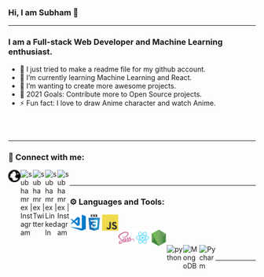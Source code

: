 ### Hi, I am Subham 👋
<hr />

### I am a Full-stack Web Developer and Machine Learning enthusiast.
- 🔭 I just tried to make a readme file for my github account.<br />
- 🌱 I’m currently learning Machine Learning and React.<br />
- 👯 I’m wanting to create more awesome projects.<br />
- 🥅 2021 Goals: Contribute more to Open Source projects.<br />
- ⚡ Fun fact: I love to draw Anime character and watch Anime.
<br/>
<br/>

<hr/>

### 🧧 Connect with me:
[<img align="left" alt="subhamrex" width="25px" src="https://raw.githubusercontent.com/iconic/open-iconic/master/svg/globe.svg" />][website]
[<img align="left" alt="subhamrex | Instagram" width="25px" src="https://cdn.jsdelivr.net/npm/simple-icons@v3/icons/instagram.svg" />][facebook]
[<img align="left" alt="subhamrex | Twitter" width="25px" src="https://cdn.jsdelivr.net/npm/simple-icons@v3/icons/twitter.svg" />][twitter]
[<img align="left" alt="subhamrex | LinkedIn" width="25px" src="https://cdn.jsdelivr.net/npm/simple-icons@v3/icons/linkedin.svg" />][linkedin]
[<img align="left" alt="subhamrex | Instagram" width="25px" src="https://cdn.jsdelivr.net/npm/simple-icons@v3/icons/instagram.svg" />][instagram]

<br />
<hr/>

### ⚙ Languages and Tools:

[<img align="left" alt="HTML5" width="33px" src="https://raw.githubusercontent.com/github/explore/80688e429a7d4ef2fca1e82350fe8e3517d3494d/topics/visual-studio-code/visual-studio-code.png" />][myprofile]

[<img align="left" alt="CSS3" width="33px" src="https://raw.githubusercontent.com/github/explore/80688e429a7d4ef2fca1e82350fe8e3517d3494d/topics/css/css.png" />][myprofile]
[<img align="left" alt="JavaScript" width="33px" src="https://raw.githubusercontent.com/github/explore/80688e429a7d4ef2fca1e82350fe8e3517d3494d/topics/javascript/javascript.png" />][myprofile]
<br/>

[<img align="left" alt="Sass" width="33px" src="https://raw.githubusercontent.com/github/explore/80688e429a7d4ef2fca1e82350fe8e3517d3494d/topics/sass/sass.png" />][myprofile]
[<img align="left" alt="React" width="33px" src="https://raw.githubusercontent.com/github/explore/80688e429a7d4ef2fca1e82350fe8e3517d3494d/topics/react/react.png" />][myprofile]
[<img align="left" alt="Node.JS" width="33px" src="https://raw.githubusercontent.com/github/explore/80688e429a7d4ef2fca1e82350fe8e3517d3494d/topics/nodejs/nodejs.png" />][myprofile]
<br />

[<img align="left" alt="python" width="33px" src="https://i.imgur.com/gixjL0a.png" />][myprofile]
[<img align="left" alt="MongoDB" width="33px" src="https://i.imgur.com/uyStyoI.png" />][myprofile]
[<img align="left" alt="Pycharm" width="33px" src="https://i.imgur.com/N3UnDaG.png" />][myprofile]

<br />
<hr/>


[myprofile]:https://github.com/subhamrex
[website]: http://www.kalihackz.tech:443/Rex
[facebook]: https://www.facebook.com/subham.kundu.7169
[instagram]: https://www.instagram.com/subham_kundu486/
[twitter]: https://twitter.com/subhamkundu486
[linkedin]: https://www.linkedin.com/in/subham-kundu-10654994/
